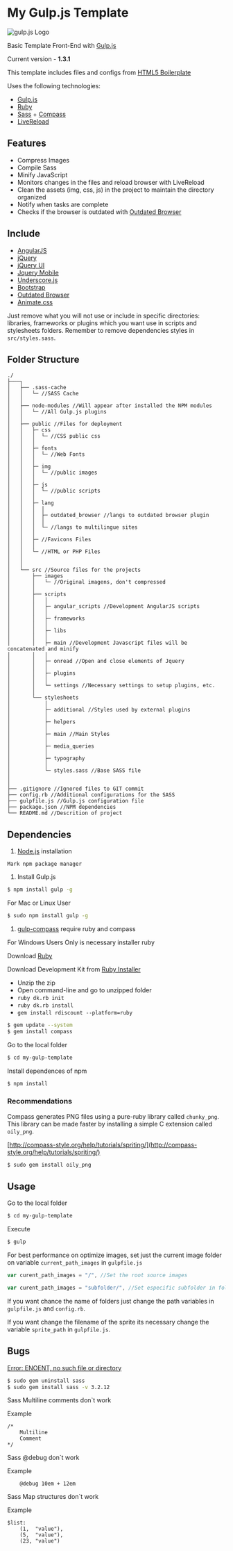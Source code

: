 # My Gulp.js Template

![gulp.js Logo](https://raw2.github.com/gulpjs/artwork/master/gulp.png)

Basic Template Front-End with [Gulp.js](http://gulpjs.com/)

Current version - **1.3.1**

<!-- Example [Gulp Template](http://tiagoporto.github.io/my-gulp-template/). -->

This template includes files and configs from [HTML5 Boilerplate](https://github.com/h5bp/html5-boilerplate)

Uses the following technologies:

* [Gulp.js](http://gulpjs.com/)
* [Ruby](https://www.ruby-lang.org/)
* [Sass](http://sass-lang.com/) + [Compass](http://compass-style.org/)
* [LiveReload](http://livereload.com/)

## Features

* Compress Images
* Compile Sass
* Minify JavaScript
* Monitors changes in the files and reload browser with LiveReload
* Clean the assets (img, css, js) in the project to maintain the directory organized
* Notify when tasks are complete
* Checks if the browser is outdated with [Outdated Browser](http://outdatedbrowser.com/)

## Include

* [AngularJS](http://angularjs.org/)
* [jQuery](http://jquery.com/)
* [jQuery UI](http://jqueryui.com/)
* [Jquery Mobile](http://jquerymobile.com/)
* [Underscore.js](http://underscorejs.org/)
* [Bootstrap](http://getbootstrap.com/)
* [Outdated Browser](http://outdatedbrowser.com/)
* [Animate.css](https://github.com/daneden/animate.css)

Just remove what you will not use or include in specific directories: libraries, frameworks or plugins which you want use in scripts and stylesheets folders.
Remember to remove dependencies styles in `src/styles.sass`.


## Folder Structure

```
./
├───┐
│   ├── .sass-cache
│   │   └─ //SASS Cache
│   │
│   ├── node-modules //Will appear after installed the NPM modules
│   │   └─ //All Gulp.js plugins
│   │
│   ├── public //Files for deployment
│   │   ├─ css
│   │   │  └─ //CSS public css
│   │   │
│   │   ├─ fonts
│   │   │  └─ //Web Fonts
│   │   │
│   │   ├─ img
│   │   │  └─ //public images
│   │   │
│   │   ├─ js
│   │   │  └─ //public scripts
│   │   │
│   │   ├─ lang
│   │   │  │
│   │   │  ├─ outdated_browser //langs to outdated browser plugin
│   │   │  │
│   │   │  └─ //langs to multilingue sites
│   │   │
│   │   ├─ //Favicons Files
│   │   │
│   │   └─ //HTML or PHP Files
│   │
│   │
│   └── src //Source files for the projects
│       ├── images
│       │   └─ //Original imagens, don't compressed
│       │
│       ├── scripts
│       │   │
│       │   ├─ angular_scripts //Development AngularJS scripts
│       │   │
│       │   ├─ frameworks
│       │   │
│       │   ├─ libs
│       │   │
│       │   ├─ main //Development Javascript files will be concatenated and minify
│       │   │
│       │   ├─ onread //Open and close elements of Jquery
│       │   │
│       │   ├─ plugins
│       │   │
│       │   └─ settings //Necessary settings to setup plugins, etc.
│       │
│       └── stylesheets
│           │
│           ├─ additional //Styles used by external plugins
│           │
│           ├─ helpers
│           │
│           ├─ main //Main Styles
│           │
│           ├─ media_queries
│           │
│           ├─ typography
│           │
│           └─ styles.sass //Base SASS file
│
│
├── .gitignore //Ignored files to GIT commit
├── config.rb //Additional configurations for the SASS
├── gulpfile.js //Gulp.js configuration file
├── package.json //NPM dependencies
└── README.md //Descrition of project
```

## Dependencies

1. [Node.js](http://nodejs.org/) installation

  `Mark npm package manager`


1. Install Gulp.js

  ```sh
  $ npm install gulp -g
  ```

  For Mac or Linux User

  ```sh
  $ sudo npm install gulp -g
  ```


1. [gulp-compass](https://www.npmjs.org/package/gulp-compass) require ruby and compass

  For Windows Users Only is necessary installer ruby

  Download [Ruby](https://www.ruby-lang.org/pt/)

  Download Development Kit from [Ruby Installer](http://rubyinstaller.org/downloads/)

  * Unzip the zip
  * Open command-line and go to unzipped folder
  * `ruby dk.rb init`
  * `ruby dk.rb install`
  * `gem install rdiscount --platform=ruby`


```sh
$ gem update --system
$ gem install compass
```

Go to the local folder
```sh
$ cd my-gulp-template
```


Install dependences of npm
```sh
$ npm install
```

### Recommendations

Compass generates PNG files using a pure-ruby library called `chunky_png`. This library can be made faster by installing a simple C extension called `oily_png`.

[http://compass-style.org/help/tutorials/spriting/](http://compass-style.org/help/tutorials/spriting/)

```sh
$ sudo gem install oily_png
```


## Usage

Go to the local folder

```sh
$ cd my-gulp-template
```

Execute

```sh
$ gulp
```

For best performance on optimize images, set just the current image folder on variable `current_path_images` in `gulpfile.js`

```js
var curent_path_images = "/", //Set the root source images

var curent_path_images = "subfolder/", //Set especific subfolder in folder of source images
```

If you want chance the name of folders just change the path variables in `gulpfile.js` and `config.rb`.

If you want change the filename of the sprite its necessary change the variable `sprite_path` in `gulpfile.js`.


## Bugs

[Error: ENOENT, no such file or directory](https://github.com/appleboy/gulp-compass/issues/15)

```sh
$ sudo gem uninstall sass
$ sudo gem install sass -v 3.2.12
```

Sass Multiline comments don`t work

Example
```
/*
	Multiline
	Comment
*/
```

Sass @debug don`t work

Example
```
	@debug 10em + 12em
```
Sass Map structures don`t work

Example
```
$list:
	(1,  "value"),
	(5,  "value"),
	(23, "value")
```
